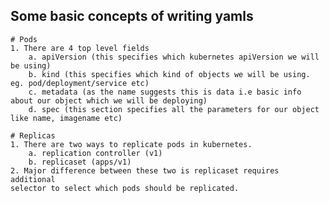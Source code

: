 ## Some basic concepts of writing yamls
	# Pods
	1. There are 4 top level fields
		a. apiVersion (this specifies which kubernetes apiVersion we will be using)
		b. kind (this specifies which kind of objects we will be using. eg. pod/deployment/service etc)
		c. metadata (as the name suggests this is data i.e basic info about our object which we will be deploying)
		d. spec (this section specifies all the parameters for our object like name, imagename etc)

	# Replicas
	1. There are two ways to replicate pods in kubernetes.
		a. replication controller (v1)
		b. replicaset (apps/v1)
	2. Major difference between these two is replicaset requires additional
	selector to select which pods should be replicated.